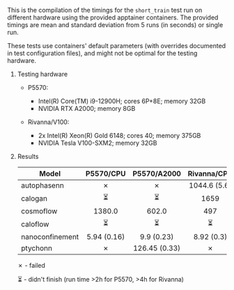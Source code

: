 This is the compilation of the timings for the `short_train` test run on different hardware using the provided apptainer containers. The provided timings are mean and standard deviation from 5 runs (in seconds) or single run.

These tests use containers' default parameters (with overrides documented in test configuration files),
and might not be optimal for the testing hardware.

1. Testing hardware

   - P5570:

     - Intel(R) Core(TM) i9-12900H; cores 6P+8E; memory 32GB
     - NVIDIA RTX A2000; memory 8GB

   - Rivanna/V100:
     - 2x Intel(R) Xeon(R) Gold 6148; cores 40; memory 375GB
     - NVIDIA Tesla V100-SXM2; memory 32GB

2. Results

   | Model           |  P5570/CPU  |  P5570/A2000  | Rivanna/CPU  | Rivanna/V100 |
   | --------------- | :---------: | :-----------: | :----------: | :----------: |
   | autophasenn     |      ✗      |       ✗       | 1044.6 (5.6) |  59.0 (1.9)  |
   | calogan         |     ⏳      |      ⏳       |     1659     | 438.7 (2.7)  |
   | cosmoflow       |   1380.0    |     602.0     |     497      | 250.3 (2.5)  |
   | caloflow        |     ⏳      |      ⏳       |      ⏳      |     3125     |
   | nanoconfinement | 5.94 (0.16) |  9.9 (0.23)   |  8.92 (0.3)  | 16.67 (0.28) |
   | ptychonn        |      ✗      | 126.45 (0.33) |      ✗       | 78.10 (0.47) |

   ✗ - failed

   ⏳ - didn't finish (run time >2h for P5570, >4h for Rivanna)
